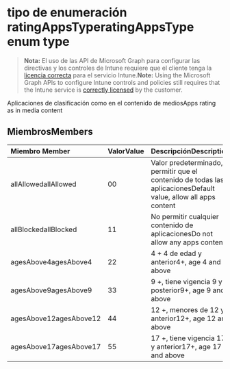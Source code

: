 # <a name="ratingappstype-enum-type"></a><span data-ttu-id="99f33-101">tipo de enumeración ratingAppsType</span><span class="sxs-lookup"><span data-stu-id="99f33-101">ratingAppsType enum type</span></span>

> <span data-ttu-id="99f33-102">**Nota:** El uso de las API de Microsoft Graph para configurar las directivas y los controles de Intune requiere que el cliente tenga la [licencia correcta](https://go.microsoft.com/fwlink/?linkid=839381) para el servicio Intune.</span><span class="sxs-lookup"><span data-stu-id="99f33-102">**Note:** Using the Microsoft Graph APIs to configure Intune controls and policies still requires that the Intune service is [correctly licensed](https://go.microsoft.com/fwlink/?linkid=839381) by the customer.</span></span>

<span data-ttu-id="99f33-103">Aplicaciones de clasificación como en el contenido de medios</span><span class="sxs-lookup"><span data-stu-id="99f33-103">Apps rating as in media content</span></span>
## <a name="members"></a><span data-ttu-id="99f33-104">Miembros</span><span class="sxs-lookup"><span data-stu-id="99f33-104">Members</span></span>
|<span data-ttu-id="99f33-105">Miembro	</span><span class="sxs-lookup"><span data-stu-id="99f33-105">Member</span></span>|<span data-ttu-id="99f33-106">Valor</span><span class="sxs-lookup"><span data-stu-id="99f33-106">Value</span></span>|<span data-ttu-id="99f33-107">Descripción</span><span class="sxs-lookup"><span data-stu-id="99f33-107">Description</span></span>|
|:---|:---|:---|
|<span data-ttu-id="99f33-108">allAllowed</span><span class="sxs-lookup"><span data-stu-id="99f33-108">allAllowed</span></span>|<span data-ttu-id="99f33-109">0</span><span class="sxs-lookup"><span data-stu-id="99f33-109">0</span></span>|<span data-ttu-id="99f33-110">Valor predeterminado, permitir que el contenido de todas las aplicaciones</span><span class="sxs-lookup"><span data-stu-id="99f33-110">Default value, allow all apps content</span></span>|
|<span data-ttu-id="99f33-111">allBlocked</span><span class="sxs-lookup"><span data-stu-id="99f33-111">allBlocked</span></span>|<span data-ttu-id="99f33-112">1</span><span class="sxs-lookup"><span data-stu-id="99f33-112">1</span></span>|<span data-ttu-id="99f33-113">No permitir cualquier contenido de aplicaciones</span><span class="sxs-lookup"><span data-stu-id="99f33-113">Do not allow any apps content</span></span>|
|<span data-ttu-id="99f33-114">agesAbove4</span><span class="sxs-lookup"><span data-stu-id="99f33-114">agesAbove4</span></span>|<span data-ttu-id="99f33-115">2</span><span class="sxs-lookup"><span data-stu-id="99f33-115">2</span></span>|<span data-ttu-id="99f33-116">4 + 4 de edad y anterior</span><span class="sxs-lookup"><span data-stu-id="99f33-116">4+, age 4 and above</span></span>|
|<span data-ttu-id="99f33-117">agesAbove9</span><span class="sxs-lookup"><span data-stu-id="99f33-117">agesAbove9</span></span>|<span data-ttu-id="99f33-118">3</span><span class="sxs-lookup"><span data-stu-id="99f33-118">3</span></span>|<span data-ttu-id="99f33-119">9 +, tiene vigencia 9 y posterior</span><span class="sxs-lookup"><span data-stu-id="99f33-119">9+, age 9 and above</span></span>|
|<span data-ttu-id="99f33-120">agesAbove12</span><span class="sxs-lookup"><span data-stu-id="99f33-120">agesAbove12</span></span>|<span data-ttu-id="99f33-121">4</span><span class="sxs-lookup"><span data-stu-id="99f33-121">4</span></span>|<span data-ttu-id="99f33-122">12 +, menores de 12 y anterior</span><span class="sxs-lookup"><span data-stu-id="99f33-122">12+, age 12 and above</span></span> |
|<span data-ttu-id="99f33-123">agesAbove17</span><span class="sxs-lookup"><span data-stu-id="99f33-123">agesAbove17</span></span>|<span data-ttu-id="99f33-124">5</span><span class="sxs-lookup"><span data-stu-id="99f33-124">5</span></span>|<span data-ttu-id="99f33-125">17 +, tiene vigencia 17 y anterior</span><span class="sxs-lookup"><span data-stu-id="99f33-125">17+, age 17 and above</span></span>|



